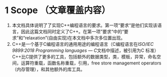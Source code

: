 # 1 Scope （文章覆盖内容）

1. 本文档具体说明了了实现C++编程语言的要求。第一项“要求“是他们实现该语言，因此这篇文档同时定义了C++。在第一项”要求“中的“要求”和“relaxation”(自由实现)在本文档中多次多位置出现。
2. C++是一个基于C编程语言的通用用途的编程语言（C编程语言在*ISO/IEC 9899:2018 Programming languages — C*文档中描述，被引用为C 标准）C++比C提供了更多的工具，包括额外的数据类型，类，模板，异常，命名空间，运算符重载，函数名称重载，引用，free store management operators（内存管理），和其他额外的库工具。







